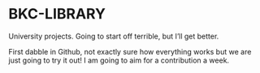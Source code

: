 # BKC-LIBRARY
University projects. Going to start off terrible, but I’ll get better.

First dabble in Github, not exactly sure how everything works but we are just going to try it out! I am going to aim for a contribution a week.
